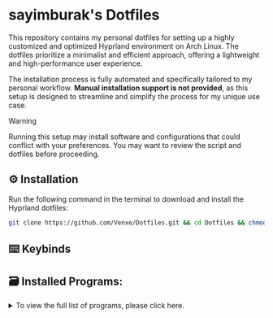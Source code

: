 # sayimburak's Dotfiles

This repository contains my personal dotfiles for setting up a highly customized and optimized Hyprland environment on Arch Linux. The dotfiles prioritize a minimalist and efficient approach, offering a lightweight and high-performance user experience.

The installation process is fully automated and specifically tailored to my personal workflow. **Manual installation support is not provided**, as this setup is designed to streamline and simplify the process for my unique use case.

> [!WARNING]  
> Running this setup may install software and configurations that could conflict with your preferences. You may want to review the script and dotfiles before proceeding.


## ⚙️ Installation
Run the following command in the terminal to download and install the Hyprland dotfiles:
```bash
git clone https://github.com/Venxe/Dotfiles.git && cd Dotfiles && chmod +x installers/install.sh && ./installers/install.sh
```

## ⌨️ Keybinds


## 🗃️ Installed Programs:
<details>
<summary>To view the full list of programs, please click here.</summary>
<br>
<details>
<summary>📦 Package & System Management</summary>

- **pacman-contrib**
- **rsync**
- **bleachbit**
- **flatpak**
- **com.github.tchx84.Flatseal**
- **io.github.flattool.Warehouse**
</details>

<details>
<summary>💻 Terminal & Shell Utilities</summary>

- **fish**
- **starship**
- **btop**
- **eza**
- **fd**
- **fastfetch**
- **myfetch**
- **asciiquarium**
- **cmatrix**
- **pipes-rs**
- **lolcat**
</details>

<details>
<summary>🎨 Visual & Theme Customization</summary>

- **materia-gtk-theme**
- **kora-icon-theme**
- **qogir-icon-theme**
- **ttf-fira-sans**
- **ttf-firacode-nerd**
</details>

<details>
<summary>🖥️ Hyprland/Wayland Utilities</summary>

- **hypridle**
- **hyprlock**
- **hyprpicker**
- **hyprshot**
- **pyprland**
- **wlogout**
- **waybar**
- **swaync**
- **swww**
- **nwg-look**
</details>

<details>
<summary>📁 File Management & Archiving</summary>

- **thunar**
- **gvfs**
- **tumbler**
- **libgsf**
- **ffmpegthumbnailer**
- **xarchiver**
- **7zip**
- **cpio**
</details>

<details>
<summary>🛠️ Development & Build Tools</summary>

- **neovim**
- **code**
- **cmake**
- **meson**
- **lsp-plugins**
- **io.github.shiftey.Desktop**
</details>

<details>
<summary>🎵 Audio & Multimedia</summary>

- **pulsemixer**
- **easyeffects**
- **calf**
- **mpv**
- **cava**
- **gst-plugins-bad**
- **obs-studio**
</details>

<details>
<summary>📄 Office, Communication & Note-taking</summary>

- **libreoffice-fresh**
- **thunderbird**
- **discord**
- **obsidian**
</details>

<details>
<summary>🔒 Security, Network & Connectivity</summary>

- **bitwarden**
- **gnome-keyring**
- **qbittorrent**
- **blueman**
- **bluez**
- **gnome-network-displays**
</details>

<details>
<summary>🎮 Gaming & Entertainment</summary>

- **lutris**
- **com.heroicgameslauncher.hgl**
- **com.vysp3r.ProtonPlus**
- **ncspot**
- **bastet**
- **spotify**
</details>

<details>
<summary>🔗 Remote Access & File Transfer</summary>

- **org.localsend.localsend_app**
- **com.rustdesk.RustDesk**
</details>

<details>
<summary>🕵️ VPN & Privacy</summary>

- **com.protonvpn.www**
- **org.torproject.torbrowser-launcher**
</details>

<details>
<summary>🔢 Calculator & Miscellaneous Tools</summary>

- **io.github.Qalculate**
- **clock-rs-git**
- **brightnessctl**
- **gammastep**
</details>

<details>
<summary>🎨 Color & Theme Generation</summary>

- **python-pywal16**
- **python-pywalfox**
</details>

<details>
<summary>🔍 Other / Unclassified Tools</summary>

- **dev.krtirtho.Flemozi**
- **io.github.halfmexican.Mingle**
</details>

</details>
